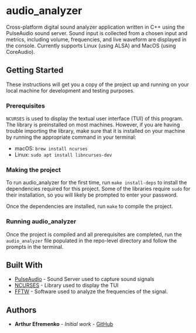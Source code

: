 # audio_analyzer

Cross-platform digital sound analyzer application written in C++ using the PulseAudio sound server.
Sound input is collected from a chosen input and metrics, including volume, frequencies, and live waveform are displayed in the console.
Currently supports Linux (using ALSA) and MacOS (using CoreAudio).

## Getting Started

These instructions will get you a copy of the project up and running on your local machine for development and testing purposes.

### Prerequisites

`NCURSES` is used to display the textual user interface (TUI) of this program. The library is preinstalled on most machines. However, if you are having trouble importing the library, make sure that it is installed on your machine by running the appropriate command in your terminal:

- macOS: `brew install ncurses`
- Linux: `sudo apt install libncurses-dev`

### Making the project

To run audio_analyzer for the first time, run `make install-deps` to install the dependencies required for this project. Some of the libraries require `sudo` for their installation, so you will likely be prompted to enter your password.

Once the dependencies are installed, run `make` to compile the project.

### Running audio_analyzer

Once the project is compiled and all prerequisites are completed, run the `audio_analyzer` file populated in the repo-level directory and follow the prompts in the terminal.  

## Built With

* [PulseAudio](https://www.freedesktop.org/wiki/Software/PulseAudio/) - Sound Server used to capture sound signals
* [NCURSES](https://tldp.org/HOWTO/NCURSES-Programming-HOWTO/) - Library used to display the TUI
* [FFTW](https://www.fftw.org/) - Software used to analyze the frequencies of the signal.

## Authors

* **Arthur Efremenko** - *Initial work* - [GitHub](https://github.com/aefremenko24)